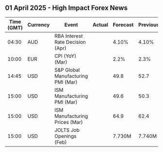## 01 April 2025 - High Impact Forex News

| Time (GMT) | Currency | Event | Actual | Forecast | Previous |
|------|----------|-------|--------|----------|----------|
| 04:30 | AUD | RBA Interest Rate Decision (Apr) |  | 4.10% | 4.10% |
| 10:00 | EUR | CPI (YoY) (Mar) |  | 2.2% | 2.3% |
| 14:45 | USD | S&P Global Manufacturing PMI (Mar) |  | 49.8 | 52.7 |
| 15:00 | USD | ISM Manufacturing PMI (Mar) |  | 49.6 | 50.3 |
| 15:00 | USD | ISM Manufacturing Prices (Mar) |  | 64.9 | 62.4 |
| 15:00 | USD | JOLTS Job Openings (Feb) |  | 7.730M | 7.740M |

